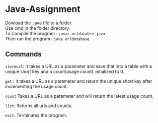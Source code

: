 # Java-Assignment

Dowload the .java file to a folder.\
Use cmd in the folder directory.\
To Compile the program : `javac urldatabse.java` \
Then run the program : `java urldatabase`

## Commands

`storeurl`:
It takes a URL as a parameter and save that into a table with a unique short key and a count(usage count) initialized to 0.

`get` :
It takes a URL as a parameter and return the unique short key after incrementing the usage count.

`count`
Takes a URL as a parameter and will return the latest usage count.

`list`:
Returns all urls and counts. 

`exit`:
Terminates the program.
